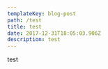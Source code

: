 ```yaml
---
templateKey: blog-post
path: /test
title: test
date: 2017-12-31T18:05:03.906Z
description: test
---
```


test
